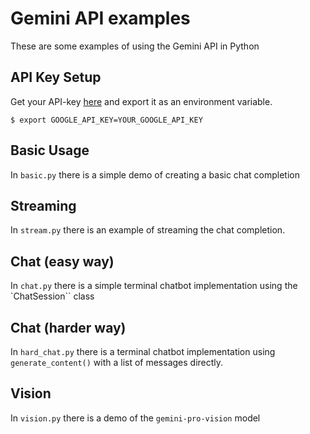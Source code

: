# Gemini API examples

These are some examples of using the Gemini API in Python

## API Key Setup

Get your API-key [here](https://ai.google.dev) and export it as an environment variable.

```shell
$ export GOOGLE_API_KEY=YOUR_GOOGLE_API_KEY
```

## Basic Usage

In `basic.py` there is a simple demo of creating a basic chat completion

## Streaming

In `stream.py` there is an example of streaming the chat completion.

## Chat (easy way)

In `chat.py` there is a simple terminal chatbot implementation using the `ChatSession`` class

## Chat (harder way)

In `hard_chat.py` there is a terminal chatbot implementation using `generate_content()` with a list of messages directly.

## Vision

In `vision.py` there is a demo of the `gemini-pro-vision` model